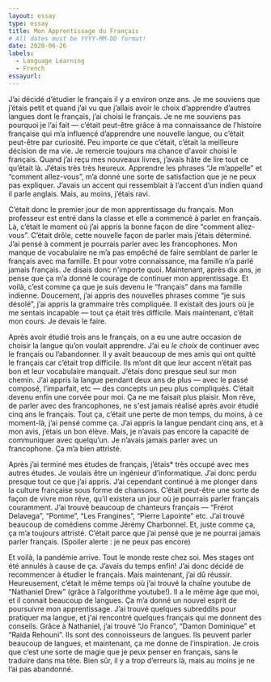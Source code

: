 ```yaml
---
layout: essay
type: essay
title: Mon Apprentissage du Français
# All dates must be YYYY-MM-DD format!
date: 2020-06-26
labels:
  - Language Learning
  - French
essayurl:
---
```


J’ai décidé d’étudier le français il y a environ onze ans. Je me souviens que j’étais petit et quand j’ai vu que j’allais avoir le choix d’apprendre d’autres langues dont le français, j’ai choisi le français. Je ne me souviens pas pourquoi je l’ai fait — c’était peut-être grâce à ma connaissance de l’histoire française qui m’a influencé d’apprendre une nouvelle langue, ou c’était peut-être par curiosité. Peu importe ce que c’était, c’était la meilleure décision de ma vie. Je remercie toujours ma chance d'avoir choisi le français. Quand j’ai reçu mes nouveaux livres, j’avais hâte de lire tout ce qu’était là. J’étais très très heureux. Apprendre les phrases “Je m’appelle” et “comment allez-vous”, m’a donné une sorte de satisfaction que je ne peux pas expliquer. J’avais un accent qui ressemblait à l’accent d’un indien quand il parle anglais. Mais, au moins, j’étais ravi.

C’était donc le premier jour de mon apprentissage du français. Mon professeur est entré dans la classe et elle a commencé à parler en français. Là, c’était le moment où j’ai appris la bonne façon de dire “comment allez-vous”. C’était drôle, cette nouvelle façon de parler mais j’étais déterminé. J’ai pensé à comment je pourrais parler avec les francophones. Mon manque de vocabulaire ne m’a pas empêché de faire semblant de parler le français avec ma famille. Et pour votre connaissance, ma famille n’a parlé jamais français. Je disais donc n'importe quoi. Maintenant, après dix ans, je pense que ça m’a donné le courage de continuer mon apprentissage. Et voilà, c’est comme ça que je suis devenu le “français” dans ma famille indienne. Doucement, j’ai appris des nouvelles phrases comme “je suis désolé”, j’ai appris la grammaire très compliquée. Il existait des jours où je me sentais incapable — tout ça était très difficile. Mais maintenant, c’était mon cours. Je devais le faire.

Après avoir étudié trois ans le français, on a eu une autre occasion de choisir la langue qu’on voulait apprendre. J’ai eu *le choix* de continuer avec le français ou l’abandonner. Il y avait beaucoup de mes amis qui ont quitté le français car c’était trop difficile. Ils m’ont dit que leur accent n’était pas bon et leur vocabulaire manquait. J’étais donc presque seul sur mon chemin. J’ai appris la langue pendant deux ans de plus — avec le passé composé, l’imparfait, etc — des concepts un peu plus compliqués. C’était devenu enfin une corvée pour moi. Ça ne me faisait plus plaisir. Mon rêve, de parler avec des francophones, ne s'est jamais réalisé après avoir étudié cinq ans le français. Tout ça, c’était une perte de mon temps, du moins, à ce moment-là, j’ai pensé comme ça. J’ai appris la langue pendant cinq ans, et à mon avis, j’étais un bon élève. Mais, je n’avais pas encore la capacité de communiquer avec quelqu’un. Je n’avais jamais parler avec un francophone. Ça m’a bien attristé.

Après j’ai terminé mes études de français, j’étais* très occupé avec mes autres études. Je voulais être un ingénieur d’informatique. J’ai donc perdu presque tout ce que j’ai appris. J’ai cependant continué à me plonger dans la culture française sous forme de chansons. C’était peut-être une sorte de façon de vivre mon rêve, qu’il existera un jour où je pourrais parler français couramment. J’ai trouvé beaucoup de chanteurs français — “Frérot Delavega”, “Pomme”, “Les Frangines”, “Pierre Lapointe” etc. J’ai trouvé beaucoup de comédiens comme Jérémy Charbonnel. Et, juste comme ça, ça m’a toujours attristé. C’était parce que j’ai pensé que je ne pourrai jamais parler français. (Spoiler alerte : je ne peux pas encore)

Et voilà, la pandémie arrive. Tout le monde reste chez soi. Mes stages ont été annulés à cause de ça. J’avais du temps enfin! J’ai donc décidé de recommencer à étudier le français. Mais maintenant, j’ai dû réussir. Heureusement, c’était le même temps où j’ai trouvé la chaîne youtube de “Nathaniel Drew” (grâce à l’algorithme youtube!). Il a le même âge que moi, et il connait beaucoup de langues. Ça m’a donné un nouvel esprit de poursuivre mon apprentissage. J’ai trouvé quelques subreddits pour pratiquer ma langue, et j'ai rencontré quelques français qui me donnent des conseils. Grâce à Nathaniel, j’ai trouvé “Jo Franco”, “Damon Dominique” et “Raida Rehouni”. Ils sont des connoisseurs de langues. Ils peuvent parler beaucoup de langues, et maintenant, ça me donne de l’inspiration. Je crois que c’est une sorte de magie que je peux penser en français, sans le traduire dans ma tête. Bien sûr, il y a trop d’erreurs là, mais au moins je ne l’ai pas abandonné.
